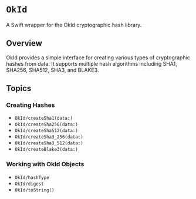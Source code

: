 # ``OkId``

A Swift wrapper for the OkId cryptographic hash library.

## Overview

OkId provides a simple interface for creating various types of cryptographic hashes from data. It supports multiple hash algorithms including SHA1, SHA256, SHA512, SHA3, and BLAKE3.

## Topics

### Creating Hashes

- ``OkId/createSha1(data:)``
- ``OkId/createSha256(data:)``
- ``OkId/createSha512(data:)``
- ``OkId/createSha3_256(data:)``
- ``OkId/createSha3_512(data:)``
- ``OkId/createBlake3(data:)``

### Working with OkId Objects

- ``OkId/hashType``
- ``OkId/digest``
- ``OkId/toString()``